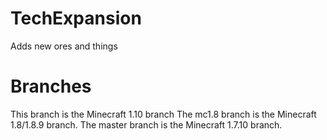 # TechExpansion
Adds new ores and things
# Branches
This branch is the Minecraft 1.10 branch
The mc1.8 branch is the Minecraft 1.8/1.8.9 branch.
The master branch is the Minecraft 1.7.10 branch.
